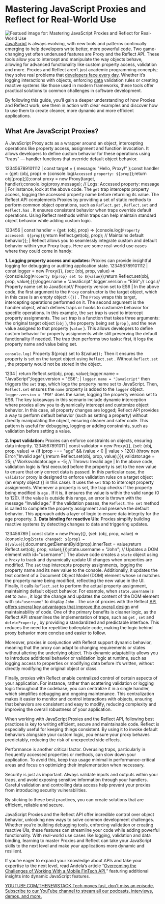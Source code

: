 # Mastering JavaScript Proxies and Reflect for Real-World Use
![Featued image for: Mastering JavaScript Proxies and Reflect for Real-World Use](https://cdn.thenewstack.io/media/2025/02/4e7cb799-coding-1024x576.jpg)
[JavaScript](https://thenewstack.io/5-technical-javascript-trends-you-need-to-know-about-in-2025/) is always evolving, with new tools and patterns continually emerging to help developers write better, more powerful code. Two game-changing yet often underused features are Proxy and the Reflect API. These tools allow you to intercept and manipulate the way objects behave, allowing for advanced functionality like custom property access, validation and more.
Proxies and Reflect aren’t just academic programming concepts; they solve real problems that [developers face every day](https://thenewstack.io/top-10-javascript-seo-tricks-every-developer-should-know/). Whether it’s logging interactions with objects, enforcing [data](https://thenewstack.io/the-architects-guide-to-the-modern-data-stack/) validation rules or creating reactive systems like those used in modern frameworks, these tools offer practical solutions to common challenges in software development.

By following this guide, you’ll gain a deeper understanding of how Proxies and Reflect work, see them in action with clear examples and discover how to use them to create cleaner, more dynamic and more efficient applications.

## What Are JavaScript Proxies?
A JavaScript Proxy acts as a wrapper around an object, intercepting operations like property access, assignment and function invocation. It allows developers to define custom behavior for these operations using “traps” — handler functions that override default object behavior.

123456789101112 |
const target = { message: "Hello, Proxy!" };const handler = {get: (obj, prop) => {console.log(`Accessed property: ${prop}`);return obj[prop];}};const proxy = new Proxy(target, handler);console.log(proxy.message); // Logs: Accessed property: message |
For instance, look at the above code. The `get`
trap intercepts property access, logging the accessed property name before returning its value.
The Reflect API complements Proxies by providing a set of static methods to perform common object operations, such as `Reflect.get`
, `Reflect.set`
and `Reflect.has`
. It ensures consistent behavior when traps override default operations. Using Reflect methods within traps can help maintain standard object behavior while adding custom logic.

123456 |
const handler = {get: (obj, prop) => {console.log(`Property accessed: ${prop}`);return Reflect.get(obj, prop); // Maintains default behavior}}; |
Reflect allows you to seamlessly integrate custom and default behavior within your Proxy traps.
Here are some real-world use cases where they could come in handy:

**1. Logging property access and updates:** Proxies can provide insightful logging for debugging or auditing application state.
123456789101112 |
const logger = new Proxy({}, {set: (obj, prop, value) => {console.log(`Property ${prop} set to ${value}`);return Reflect.set(obj, prop, value);}});logger.name = "JavaScript";logger.version = "ES6";// Logs:// Property name set to JavaScript// Property version set to ES6 |
In the above code, the first argument to the `Proxy`
constructor is the target object, which in this case is an empty object `({})`
. The `Proxy`
wraps this target, intercepting operations performed on it. The second argument is the handler object, which defines traps or hooks to customize behavior for specific operations. In this example, the `set`
trap is used to intercept property assignments. The `set`
trap is a function that takes three arguments: the original target object (`obj`
), the property being set (`prop`
), and the new value assigned to that property (`value`
). This allows developers to define custom behavior for property assignments while still preserving the default functionality if needed.
The trap then performs two tasks: first, it logs the property name and value being set.

`console.log(`
Property ${prop} set to ${value}`);`
Then it ensures the property is set on the target object using `Reflect.set`
. Without `Reflect.set`
, the property would not be stored in the object.

1234 |
return Reflect.set(obj, prop, value);logger.name = "JavaScript";logger.version = "ES6"; |
`logger.name = "JavaScript"`
then triggers the `set`
trap, which logs the property name set to JavaScript. Then, `Reflect.set`
ensures the `name`
property is added to the `logger`
object.
`logger.version = "ES6"`
does the same, logging the property version set to ES6.
The key takeaways in this scenario include dynamic interception where proxies allow you to dynamically intercept and customize object behavior. In this case, all property changes are logged; Reflect API provides a way to perform default behavior (such as setting a property) without directly manipulating the object, ensuring cleaner and safer code. This pattern is useful for debugging, logging or adding constraints, such as validation before setting a value.

**2. Input validation:** Proxies can enforce constraints on objects, ensuring data integrity.
1234567891011 |
const validator = new Proxy({}, {set: (obj, prop, value) => {if (prop === "age" && (value < 0 || value > 120)) {throw new Error("Invalid age");}return Reflect.set(obj, prop, value);}});validator.age = 25; // Worksvalidator.age = -5; // Throws: Invalid age |
In the above code, validation logic is first executed before the property is set to the new value to ensure that only correct data is passed. In this particular case, the `validator`
proxy is designed to enforce validation rules on a target object (an empty object {} in this case). It uses the `set`
trap to intercept property assignments. Whenever a property is set, the trap checks if the property being modified is `age`
. If it is, it ensures the value is within the valid range (0 to 120). If the value is outside this range, an error is thrown with the message “Invalid age.” If the validation passes, the `Reflect.The set`
method is called to complete the property assignment and preserve the default behavior. This approach adds a layer of logic to ensure data integrity for the age property.
3. **Data binding for reactive UIs:** Proxies simplify building reactive systems by detecting changes to data and triggering updates.

123456789 |
const state = new Proxy({}, {set: (obj, prop, value) => {console.log(`State changed: ${prop} = ${value}`);document.getElementById(prop).innerText = value;return Reflect.set(obj, prop, value);}});state.username = "John"; // Updates a DOM element with id="username" |
The above code creates a `state`
object using a `Proxy`
to track and dynamically update UI changes when properties are modified. The `set`
trap intercepts property assignments, logging the property name and its new value to the console. Additionally, it updates the text content of a Document Object Model (DOM) element whose `id`
matches the property name being modified, reflecting the new value in the UI. Finally, it calls `Reflect.set`
to perform the actual property assignment, maintaining default object behavior. For example, when `state.username`
is set to `John`
, it logs the change and updates the content of the DOM element with `id="username"`
to display `John`
.
The use of proxies with the Reflect [API offers several key advantages that improve the overall design](https://thenewstack.io/state-of-the-api-lack-of-api-design-skills-a-key-problem/) and maintainability of code. One of the primary benefits is cleaner logic, as the Reflect API streamlines the implementation of traps, such as `get`
, `set`
and `deleteProperty`
, by providing a standardized and predictable interface. This reduces the need for repetitive boilerplate code, making the logic behind proxy behavior more concise and easier to follow.

Moreover, proxies in conjunction with Reflect support dynamic behavior, meaning that the proxy can adapt to changing requirements or states without altering the underlying object. This dynamic adaptability allows you to introduce additional behavior or validation logic at runtime, such as logging access to properties or modifying data before it’s written, without directly modifying the original object or class.

Finally, proxies with Reflect enable centralized control of certain aspects of your application. For instance, rather than scattering validation or logging logic throughout the codebase, you can centralize it in a single handler, which simplifies debugging and ongoing maintenance. This centralization makes it easier to monitor and control interactions with objects, ensuring that behaviors are consistent and easy to modify, reducing complexity and improving the overall robustness of your application.

When working with JavaScript Proxies and the Reflect API, following best practices is key to writing efficient, secure and maintainable code. Reflect is especially useful for keeping things consistent. By using it to invoke default behaviors alongside your custom logic, you ensure your proxy behaves predictably, reducing the risk of unexpected side effects.

Performance is another critical factor. Overusing traps, particularly in frequently accessed properties or methods, can slow down your application. To avoid this, keep trap usage minimal in performance-critical areas and focus on optimizing their implementation when necessary.

Security is just as important. Always validate inputs and outputs within your traps, and avoid exposing sensitive information through your handlers. Careful validation and controlling data access help prevent your proxies from introducing security vulnerabilities.

By sticking to these best practices, you can create solutions that are efficient, reliable and secure.

JavaScript Proxies and the Reflect API offer incredible control over object behavior, unlocking new ways to solve common development challenges. Whether you’re building debugging tools, enforcing validation or creating reactive UIs, these features can streamline your code while adding powerful functionality. With real-world use cases like logging, validation and data binding, learning to master Proxies and Reflect can take your JavaScript skills to the next level and make your applications more dynamic and resilient.

If you’re eager to expand your knowledge about APIs and take your expertise to the next level, read Andela’s article “[Overcoming the Challenges of Working With a Mobile FinTech API](https://www.andela.com/blog-posts/overcoming-the-challenges-of-working-with-a-mobile-fintech-api/?utm_medium=contentmarketing&utm_source=blog&utm_campaign=brand-global-the-new-stack-api-javascript%20&utm_content=writers-room-zziwa&utm_term=fintech-api),” featuring additional insights into dynamic JavaScript features.

[
YOUTUBE.COM/THENEWSTACK
Tech moves fast, don't miss an episode. Subscribe to our YouTube
channel to stream all our podcasts, interviews, demos, and more.
](https://youtube.com/thenewstack?sub_confirmation=1)
